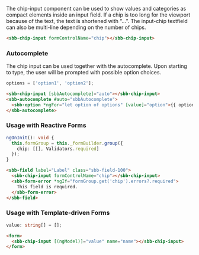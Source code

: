 The chip-input component can be used to show values and categories as compact elements inside an input field.
If a chip is too long for the viewport because of the text, the text is shortened with “…”.
The input-chip textfield can also be multi-line depending on the number of chips.

```html
<sbb-chip-input formControlName="chip"></sbb-chip-input>
```

### Autocomplete

The chip input can be used together with the autocomplete. Upon starting to type, the user will be prompted with possible option choices.

```ts
options = ['option1', 'option2'];
```

```html
<sbb-chip-input [sbbAutocomplete]="auto"></sbb-chip-input>
<sbb-autocomplete #auto="sbbAutocomplete">
  <sbb-option *ngFor="let option of options" [value]="option">{{ option }}</sbb-option>
</sbb-autocomplete>
```

### Usage with Reactive Forms

```ts
ngOnInit(): void {
  this.formGroup = this._formBuilder.group({
    chip: [[], Validators.required]
  });
}
```

```html
<sbb-field label="Label" class="sbb-field-100">
  <sbb-chip-input formControlName="chip"></sbb-chip-input>
  <sbb-form-error *ngIf="formGroup.get('chip').errors?.required">
    This field is required.
  </sbb-form-error>
</sbb-field>
```

### Usage with Template-driven Forms

```ts
value: string[] = [];
```

```html
<form>
  <sbb-chip-input [(ngModel)]="value" name="name"></sbb-chip-input>
</form>
```
